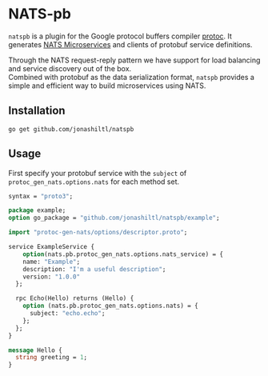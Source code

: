# NATS-pb

`natspb` is a plugin for the Google protocol buffers compiler [protoc](https://github.com/protocolbuffers/protobuf). It generates [NATS Microservices](https://github.com/nats-io/nats.go/tree/main/micro) and clients of protobuf service definitions.

Through the NATS request-reply pattern we have support for load balancing and service discovery out of the box.  
Combined with protobuf as the data serialization format, `natspb` provides a simple and efficient way to build microservices using NATS.

## Installation
```
go get github.com/jonashiltl/natspb
```

## Usage
First specify your protobuf service with the `subject` of `protoc_gen_nats.options.nats` for each method set.

```protobuf
syntax = "proto3";

package example;
option go_package = "github.com/jonashiltl/natspb/example";

import "protoc-gen-nats/options/descriptor.proto";

service ExampleService {
    option(nats.pb.protoc_gen_nats.options.nats_service) = {
    name: "Example";
    description: "I'm a useful description";
    version: "1.0.0"
  };

  rpc Echo(Hello) returns (Hello) {
    option (nats.pb.protoc_gen_nats.options.nats) = {
      subject: "echo.echo";
    };
  };
}

message Hello {
  string greeting = 1;
}
```